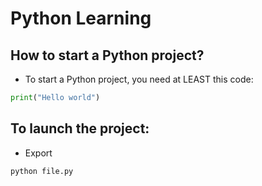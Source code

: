 # Python Learning

## How to start a Python project?

- To start a Python project, you need at LEAST this code:

```py
print("Hello world")
```

## To launch the project:
- Export
```
python file.py
```
